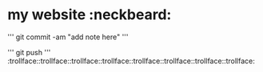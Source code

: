 # my website :neckbeard:
'''
git commit -am "add note here"
'''

'''
git push
'''
 :trollface::trollface::trollface::trollface::trollface::trollface::trollface::trollface:
